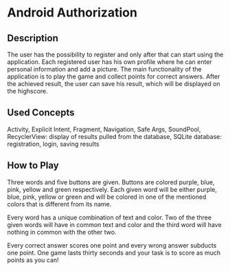# Android Authorization

## Description

The user has the possibility to register and only after that can start using the application. Each registered user has his own profile where he can enter personal information and add a picture. The main functionality of the application is to play the game and collect points for correct answers. After the achieved result, the user can save his result, which will be displayed on the highscore.

## Used Concepts

Activity, Explicit Intent, Fragment, Navigation, Safe Args, SoundPool, RecyclerView: display of results pulled from the database, SQLite database: registration, login, saving results

## How to Play

Three words and five buttons are given. Buttons are colored purple, blue, pink, yellow and green respectively. Each given word will be either purple, blue, pink, yellow or green and will be colored in one of the mentioned colors that is different from its name.

Every word has a unique combination of text and color. Two of the three given words will have in common text and color and the third word will have nothing in common with the other two.

Every correct answer scores one point and every wrong answer subducts one point. One game lasts thirty seconds and your task is to score as much points as you can!
